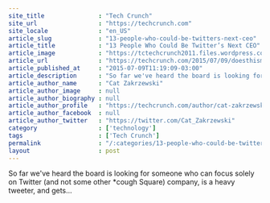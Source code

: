 ```yaml
---
site_title               : "Tech Crunch"
site_url                 : "https://techcrunch.com"
site_locale              : "en_US"
article_slug             : "13-people-who-could-be-twitters-next-ceo"
article_title            : "13 People Who Could Be Twitter’s Next CEO"
article_image            : "https://tctechcrunch2011.files.wordpress.com/2015/07/twitter-ceo_2x.jpg?w=764&h=400&crop=1"
article_url              : "https://techcrunch.com/2015/07/09/doesthismeantwitterboardisknightswatch/"
article_published_at     : "2015-07-09T11:19:09-03:00"
article_description      : "So far we've heard the board is looking for someone who can focus solely on Twitter (and not some other *cough Square) company, is a heavy tweeter, and gets..."
article_author_name      : "Cat Zakrzewski"
article_author_image     : null
article_author_biography : null
article_author_profile   : "https://techcrunch.com/author/cat-zakrzewski/"
article_author_facebook  : null
article_author_twitter   : "https://twitter.com/Cat_Zakrzewski"
category                 : ['technology']
tags                     : ['Tech Crunch']
permalink                : "/:categories/13-people-who-could-be-twitters-next-ceo/"
layout                   : post
---
```


So far we've heard the board is looking for someone who can focus solely on Twitter (and not some other *cough Square) company, is a heavy tweeter, and gets...
